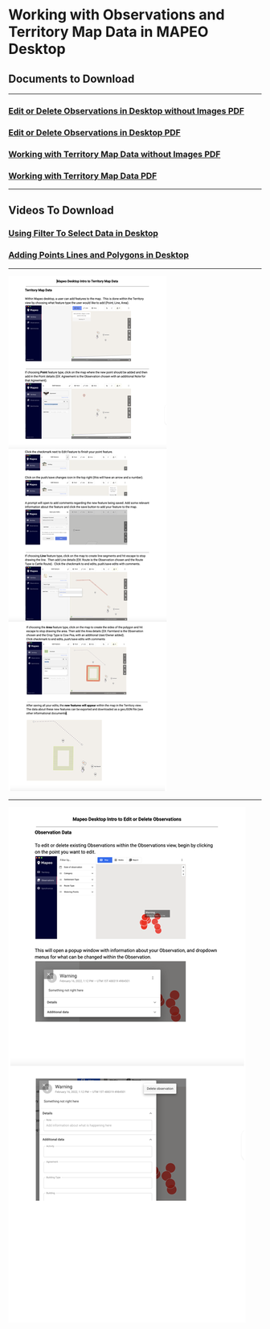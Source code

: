# Working with Observations and Territory Map Data in MAPEO Desktop
## Documents to Download

---

### [Edit or Delete Observations in Desktop without Images PDF](docsPDF/DesktopEditOrDeleteObs.pdf)

### [Edit or Delete Observations in Desktop PDF](docsPDF/DesktopEditOrDeleteObsIMG.pdf)

### [Working with Territory Map Data without Images PDF](docsPDF/DesktopIntroTerritoryMapIMG.pdf)

### [Working with Territory Map Data PDF](docsPDF/DesktopIntroTerritoryMap.pdf)

---
## Videos To Download

### [Using Filter To Select Data in Desktop](videos/FilterFunction.mov)

### [Adding Points Lines and Polygons in Desktop](videos/AddData.mov)

---

![Territory](images/Territory.png)


---


![Territory](images/EditDelete.png)
